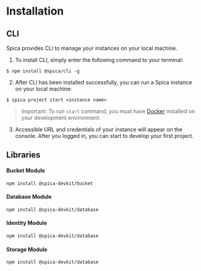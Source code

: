 # Installation

## CLI

Spica provides CLI to manage your instances on your local machine.

1. To install CLI, simply enter the following command to your terminal:

```shell
$ npm install @spica/cli -g
```

2. After CLI has been installed successfully, you can run a Spica instance on your local machine:

```shell
$ spica project start <instance name>
```

> Important: To run `start` command, you must have [Docker](https://www.docker.com/) installed on your development environment.

3. Accessible URL and credentials of your instance will appear on the console. After you logged in, you can start to develop your first project.

## Libraries

#### Bucket Module

```shell
npm install @spica-devkit/bucket
```

#### Database Module

```shell
npm install @spica-devkit/database
```

#### Identity Module

```shell
npm install @spica-devkit/database
```

#### Storage Module

```shell
npm install @spica-devkit/database
```
